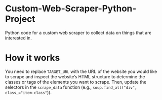 # Custom-Web-Scraper-Python-Project
Python code for a custom web scraper to collect data on things that are interested in.

# How it works

You need to replace `TARGET_URL` with the URL of the website you would like to scrape and inspect the website’s HTML structure to determine the classes or tags of the elements you want to scrape. Then, update the selectors in the `scrape_data` function (e.g., `soup.find_all("div", class_="item-class"`)).
